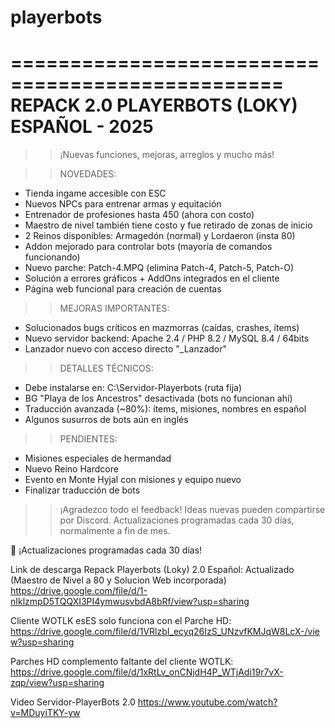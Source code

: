 # playerbots
=================================================
   REPACK 2.0 PLAYERBOTS (LOKY)  ESPAÑOL - 2025
=================================================

>> ¡Nuevas funciones, mejoras, arreglos y mucho más!

>> NOVEDADES:
- Tienda ingame accesible con ESC
- Nuevos NPCs para entrenar armas y equitación
- Entrenador de profesiones hasta 450 (ahora con costo)
- Maestro de nivel también tiene costo y fue retirado de zonas de inicio
- 2 Reinos disponibles: Armagedón (normal) y Lordaeron (insta 80)
- Addon mejorado para controlar bots (mayoría de comandos funcionando)
- Nuevo parche: Patch-4.MPQ (elimina Patch-4, Patch-5, Patch-O)
- Solución a errores gráficos + AddOns integrados en el cliente
- Página web funcional para creación de cuentas

>> MEJORAS IMPORTANTES:
- Solucionados bugs críticos en mazmorras (caídas, crashes, ítems)
- Nuevo servidor backend: Apache 2.4 / PHP 8.2 / MySQL 8.4 / 64bits
- Lanzador nuevo con acceso directo "_Lanzador"

>> DETALLES TÉCNICOS:
- Debe instalarse en: C:\Servidor-Playerbots (ruta fija)
- BG "Playa de los Ancestros" desactivada (bots no funcionan ahí)
- Traducción avanzada (~80%): ítems, misiones, nombres en español
- Algunos susurros de bots aún en inglés

>> PENDIENTES:
- Misiones especiales de hermandad
- Nuevo Reino Hardcore
- Evento en Monte Hyjal con misiones y equipo nuevo
- Finalizar traducción de bots

>> ¡Agradezco todo el feedback!
Ideas nuevas pueden compartirse por Discord.
Actualizaciones programadas cada 30 días, normalmente a fin de mes.

📆 ¡Actualizaciones programadas cada 30 días!

Link de descarga Repack Playerbots (Loky) 2.0 Español: 
Actualizado (Maestro de Nivel a 80 y Solucion Web incorporada)
https://drive.google.com/file/d/1-nIklzmpD5TQQXI3PI4ymwusvbdA8bRf/view?usp=sharing

Cliente WOTLK esES solo funciona con el Parche HD:
https://drive.google.com/file/d/1VRlzbI_ecyq26IzS_UNzvfKMJqW8LcX-/view?usp=sharing

Parches HD complemento faltante del cliente WOTLK:
https://drive.google.com/file/d/1xRtLv_onCNjdH4P_WTjAdi19r7vX-zqp/view?usp=sharing

Video Servidor-PlayerBots 2.0
https://www.youtube.com/watch?v=MDuyiTKY-yw

